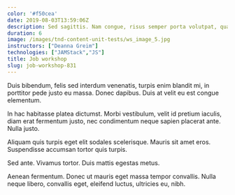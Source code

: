 ```yaml
---
color: '#f50cea'
date: 2019-08-03T13:59:06Z
description: Sed sagittis. Nam congue, risus semper porta volutpat, quam pede lobortis ligula, sit amet eleifend pede libero quis orci.
duration: 6
image: /images/tnd-content-unit-tests/ws_image_5.jpg
instructors: ["Deanna Greim"]
technologies: ["JAMStack","JS"]
title: Job workshop
slug: job-workshop-831
---
```

Duis bibendum, felis sed interdum venenatis, turpis enim blandit mi, in porttitor pede justo eu massa. Donec dapibus. Duis at velit eu est congue elementum.

In hac habitasse platea dictumst. Morbi vestibulum, velit id pretium iaculis, diam erat fermentum justo, nec condimentum neque sapien placerat ante. Nulla justo.

Aliquam quis turpis eget elit sodales scelerisque. Mauris sit amet eros. Suspendisse accumsan tortor quis turpis.

Sed ante. Vivamus tortor. Duis mattis egestas metus.

Aenean fermentum. Donec ut mauris eget massa tempor convallis. Nulla neque libero, convallis eget, eleifend luctus, ultricies eu, nibh.
